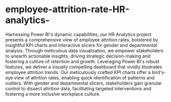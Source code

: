 # employee-attrition-rate-HR-analytics-

Harnessing Power BI's dynamic capabilities, our HR Analytics project presents a comprehensive view of employee attrition rates, bolstered by insightful KPI charts and interactive slicers for gender and departmental analysis. Through meticulous data visualisation, we empower stakeholders to unearth actionable insights, driving strategic decision-making and fostering a culture of retention and growth.
Leveraging Power BI's robust features, we deliver a visually compelling dashboard that vividly illustrates employee attrition trends.
Our meticulously crafted KPI charts offer a bird's-eye view of attrition rates, enabling quick identification of patterns and outliers.
With gender and departmental slicers, stakeholders gain granular control to dissect attrition data, facilitating targeted interventions and fostering a more inclusive workplace culture.
